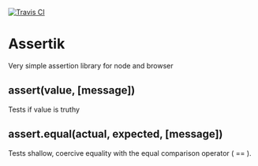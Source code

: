 [![Travis CI](https://travis-ci.org/TrySound/assertik.svg)](https://travis-ci.org/TrySound/assertik)

# Assertik

Very simple assertion library for node and browser

## assert(value, [message])

Tests if value is truthy

## assert.equal(actual, expected, [message])

Tests shallow, coercive equality with the equal comparison operator ( == ).
